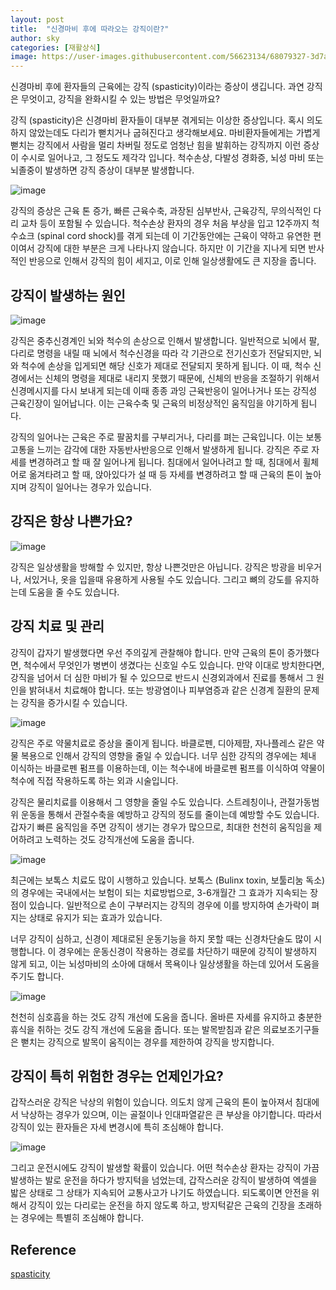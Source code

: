 ```yaml
---
layout: post
title:  "신경마비 후에 따라오는 강직이란?"
author: sky
categories: [재활상식]
image: https://user-images.githubusercontent.com/56623134/68079327-3d7a8800-fe2b-11e9-9f01-b512f375c10e.png
---
```


신경마비 후에 환자들의 근육에는 강직 (spasticity)이라는 증상이 생깁니다. 과연 강직은 무엇이고, 강직을 완화시킬 수 있는 방법은 무엇일까요?


강직 (spasticity)은 신경마비 환자들이 대부분 겪게되는 이상한 증상입니다. 혹시 의도하지 않았는데도 다리가 뻗치거나 굽혀진다고 생각해보세요. 마비환자들에게는 가볍게 뻗치는 강직에서 사람을 멀리 차버릴 정도로 엄청난 힘을 발휘하는 강직까지 이런 증상이 수시로 일어나고, 그 정도도 제각각 입니다. 척수손상, 다발성 경화증, 뇌성 마비 또는 뇌졸중이 발생하면 강직 증상이 대부분 발생합니다.

![image](https://user-images.githubusercontent.com/56623134/68079377-b7127600-fe2b-11e9-89b6-702f73b4c0c1.png)

강직의 증상은 근육 톤 증가, 빠른 근육수축, 과장된 심부반사, 근육강직, 무의식적인 다리 교차 등이 포함될 수 있습니다. 척수손상 환자의 경우 처음 부상을 입고 12주까지 척수쇼크 (spinal cord shock)를 겪게 되는데 이 기간동안에는 근육이 약하고 유연한 편이여서 강직에 대한 부분은 크게 나타나지 않습니다. 하지만 이 기간을 지나게 되면 반사적인 반응으로 인해서 강직의 힘이 세지고, 이로 인해 일상생활에도 큰 지장을 줍니다.

## 강직이 발생하는 원인

![image](https://user-images.githubusercontent.com/56623134/68079737-ce546200-fe31-11e9-89cf-f412f2576cbd.png)

강직은 중추신경계인 뇌와 척수의 손상으로 인해서 발생합니다. 일반적으로 뇌에서 팔, 다리로 명령을 내릴 때 뇌에서 척수신경을 따라 각 기관으로 전기신호가 전달되지만, 뇌와 척수에 손상을 입게되면 해당 신호가 제대로 전달되지 못하게 됩니다. 이 때, 척수 신경에서는 신체의 명령을 제대로 내리지 못했기 때문에, 신체의 반응을 조절하기 위해서 신경메시지를 다시 보내게 되는데 이때 종종 과잉 근육반응이 일어나거나 또는 강직성 근육긴장이 일어납니다. 이는  근육수축 및 근육의 비정상적인 움직임을 야기하게 됩니다.

강직의 일어나는 근육은 주로 팔꿈치를 구부리거나, 다리를 펴는 근육입니다. 이는 보통 고통을 느끼는 감각에 대한 자동반사반응으로 인해서 발생하게 됩니다. 강직은 주로 자세를 변경하려고 할 때 잘 일어나게 됩니다. 침대에서 일어나려고 할 때, 침대에서 휠체어로 옮겨타려고 할 때, 앉아있다가 설 때 등 자세를 변경하려고 할 때 근육의 톤이 높아지며 강직이 일어나는 경우가 있습니다.

## 강직은 항상 나쁜가요?

![image](https://user-images.githubusercontent.com/56623134/68079699-f1cadd00-fe30-11e9-86cb-050c775483a0.png)

강직은 일상생활을 방해할 수 있지만, 항상 나쁜것만은 아닙니다. 강직은 방광을 비우거나, 서있거나, 옷을 입을때 유용하게 사용될 수도 있습니다. 그리고 뼈의 강도를 유지하는데 도움을 줄 수도 있습니다. 


## 강직 치료 및 관리

강직이 갑자기 발생했다면 우선 주의깊게 관찰해야 합니다. 만약 근육의 톤이 증가했다면, 척수에서 무엇인가 병변이 생겼다는 신호일 수도 있습니다. 만약 이대로 방치한다면, 강직을 넘어서 더 심한 마비가 될 수 있으므로 반드시 신경외과에서 진료를 통해서 그 원인을 밝혀내서 치료해야 합니다. 또는 방광염이나 피부염증과 같은 신경계 질환의 문제는 강직을 증가시킬 수 있습니다.

![image](https://user-images.githubusercontent.com/56623134/68079707-38203c00-fe31-11e9-8106-d11e2fee8b2f.png)

강직은 주로 약물치료로 증상을 줄이게 됩니다. 바클로펜, 디아제팜, 자나플레스 같은 약물 복용으로 인해서 강직의 영향을 줄일 수 있습니다. 너무 심한 강직의 경우에는 체내 이식하는 바클로펜 펌프를 이용하는데, 이는 척수내에 바클로펜 펌프를 이식하여 약물이 척수에 직접 작용하도록 하는 외과 시술입니다.

강직은 물리치료를 이용해서 그 영향을 줄일 수도 있습니다. 스트레칭이나, 관절가동범위 운동을 통해서 관절수축을 예방하고 강직의 정도를 줄이는데 예방할 수도 있습니다. 갑자기 빠른 움직임을 주면 강직이 생기는 경우가 많으므로, 최대한 천천히 움직임을 제어하려고 노력하는 것도 강직개선에 도움을 줍니다. 

![image](https://user-images.githubusercontent.com/56623134/68079760-17a4b180-fe32-11e9-8c3e-3f2f6e4334d7.png)

최근에는 보톡스 치료도 많이 시행하고 있습니다. 보톡스 (Bulinx toxin, 보툴리눔 독소)의 경우에는 국내에서는 보험이 되는 치료방법으로, 3-6개월간 그 효과가 지속되는 장점이 있습니다. 일반적으로 손이 구부러지는 강직의 경우에 이를 방지하여 손가락이 펴지는 상태로 유지가 되는 효과가 있습니다.

너무 강직이 심하고, 신경이 제대로된 운동기능을 하지 못할 때는 신경차단술도 많이 시행합니다. 이 경우에는 운동신경이 작용하는 경로를 차단하기 때문에 강직이 발생하지 않게 되고, 이는 뇌성마비의 소아에 대해서 목욕이나 일상생활을 하는데 있어서 도움을 주기도 합니다.

![image](https://user-images.githubusercontent.com/56623134/68079748-f5129880-fe31-11e9-86f5-44fe72bbbd62.png)

천천히 심호흡을 하는 것도 강직 개선에 도움을 줍니다. 올바른 자세를 유지하고 충분한 휴식을 취하는 것도 강직 개선에 도움을 줍니다. 또는 발목받침과 같은 의료보조기구들은 뻗치는 강직으로 발목이 움직이는 경우를 제한하여 강직을 방지합니다.

## 강직이 특히 위험한 경우는 언제인가요?

갑작스러운 강직은 낙상의 위험이 있습니다. 의도치 않게 근육의 톤이 높아져서 침대에서 낙상하는 경우가 있으며, 이는 골절이나 인대파열같은 큰 부상을 야기합니다. 따라서 강직이 있는 환자들은 자세 변경시에 특히 조심해야 합니다.

![image](https://user-images.githubusercontent.com/56623134/68079720-50905680-fe31-11e9-8783-1ef65097fba3.png)

그리고 운전시에도 강직이 발생할 확률이 있습니다. 어떤 척수손상 환자는 강직이 가끔 발생하는 발로 운전을 하다가 방지턱을 넘었는데, 갑작스러운 강직이 발생하여 엑셀을 밟은 상태로 그 상태가 지속되어 교통사고가 나기도 하였습니다. 되도록이면 안전을 위해서 강직이 있는 다리로는 운전을 하지 않도록 하고, 방지턱같은 근육의 긴장을 초래하는 경우에는 특별히 조심해야 합니다.

## Reference
[spasticity](https://www.christopherreeve.org/living-with-paralysis/health/secondary-conditions/spasticity)
